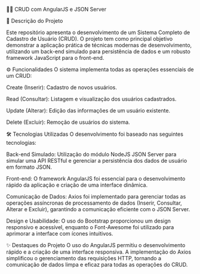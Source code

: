 👨‍💻 CRUD com AngularJS e JSON Server

📄 Descrição do Projeto

Este repositório apresenta o desenvolvimento de um Sistema Completo de Cadastro de Usuário (CRUD). O projeto tem como principal objetivo demonstrar a aplicação prática de técnicas modernas de desenvolvimento, utilizando um back-end simulado para persistência de dados e um robusto framework JavaScript para o front-end.

⚙️ Funcionalidades
O sistema implementa todas as operações essenciais de um CRUD:

Create (Inserir): Cadastro de novos usuários.

Read (Consultar): Listagem e visualização dos usuários cadastrados.

Update (Alterar): Edição das informações de um usuário existente.

Delete (Excluir): Remoção de usuários do sistema.

🛠️ Tecnologias Utilizadas
O desenvolvimento foi baseado nas seguintes tecnologias:

Back-end Simulado: Utilização do módulo NodeJS JSON Server para simular uma API RESTful e gerenciar a persistência dos dados de usuário em formato JSON.

Front-end: O framework AngularJS foi essencial para o desenvolvimento rápido da aplicação e criação de uma interface dinâmica.

Comunicação de Dados: Axios foi implementado para gerenciar todas as operações assíncronas de processamento de dados (Inserir, Consultar, Alterar e Excluir), garantindo a comunicação eficiente com o JSON Server.

Design e Usabilidade: O uso do Bootstrap proporcionou um design responsivo e acessível, enquanto o Font-Awesome foi utilizado para aprimorar a interface com ícones intuitivos.

✨ Destaques do Projeto
O uso do AngularJS permitiu o desenvolvimento rápido e a criação de uma interface responsiva. A implementação do Axios simplificou o gerenciamento das requisições HTTP, tornando a comunicação de dados limpa e eficaz para todas as operações do CRUD.

